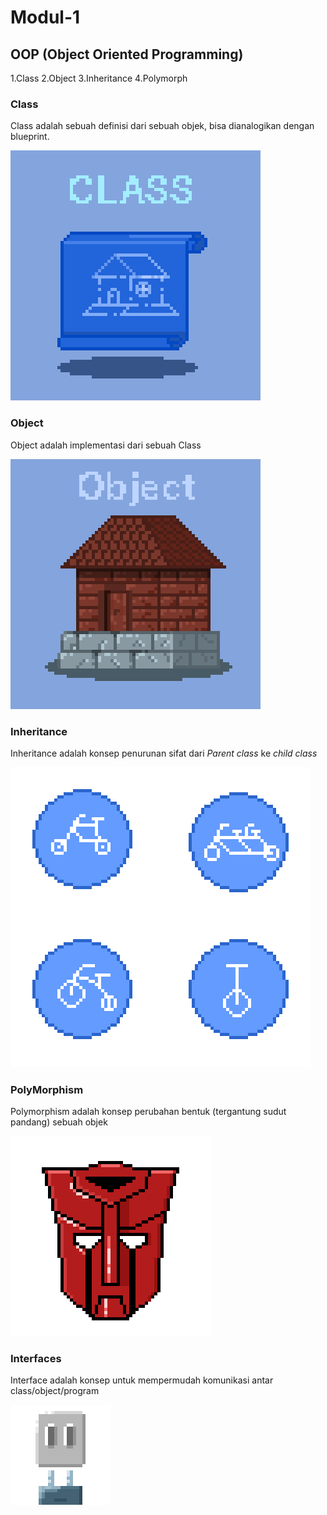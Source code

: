 # Modul-1

## OOP (Object Oriented Programming)
1.Class
2.Object
3.Inheritance
4.Polymorph

### Class

Class adalah sebuah definisi dari sebuah objek, bisa dianalogikan dengan blueprint.

![](./illustration_oop.gif)

### Object

Object adalah implementasi dari sebuah Class

![](./illustration_oop_1.gif)

### Inheritance 

Inheritance adalah konsep penurunan sifat dari _Parent class_ ke _child class_ 

![](./illustration_oop_2.png)

### PolyMorphism

Polymorphism adalah konsep perubahan bentuk (tergantung sudut pandang) sebuah objek

![](./illustration_oop_3.gif)

### Interfaces

Interface adalah konsep untuk mempermudah komunikasi antar class/object/program

![](./illustration_oop_4.gif)

